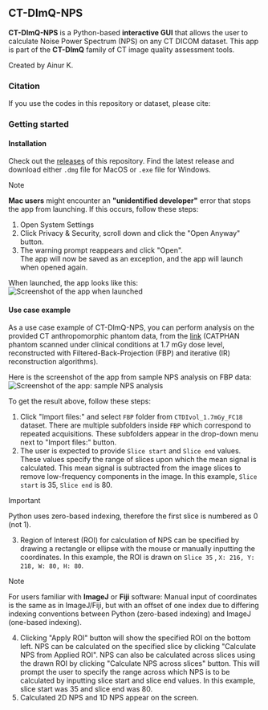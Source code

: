 ## CT-DImQ-NPS

**CT-DImQ-NPS** is a Python-based **interactive GUI** that allows the user to calculate Noise Power Spectrum (NPS) on any CT DICOM dataset. This app is part of the **CT-DImQ** family of CT image quality assessment tools.

Created by Ainur K.


### Citation

If you use the codes in this repository or dataset, please cite:

### Getting started

#### Installation

Check out the [releases](https://github.com/AK-CT-2025/CT-DImQ-NPS/releases) of this repository. Find the latest release and download either `.dmg` file for MacOS or `.exe` file for Windows. 

> [!NOTE]
> **Mac users** might encounter an **"unidentified developer"** error that stops the app from launching. If this occurs, follow these steps: <br/>
> 1. Open System Settings
> 2. Click Privacy & Security, scroll down and click the "Open Anyway" button.
> 3. The warning prompt reappears and click "Open".<br/>
> The app will now be saved as an exception, and the app will launch when opened again.

When launched, the app looks like this:
![Screenshot of the app when launched](https://github.com/AK-CT-2025/CT-DImQ-NPS/blob/9084febaec7cba916f524493c07a95cc880ccc5d/readme_images/mac_opened-app_screenshot.png)

#### Use case example
As a use case example of CT-DImQ-NPS, you can perform analysis on the provided CT anthropomorphic phantom data, from the [link](https://github.com/AK-CT-2025/CT_datasets.git) (CATPHAN phantom scanned under clinical conditions at 1.7 mGy dose level, reconstructed with Filtered-Back-Projection (FBP) and iterative (IR) reconstruction algorithms).

Here is the screenshot of the app from sample NPS analysis on FBP data: ![Screenshot of the app: sample NPS analysis](https://github.com/AK-CT-2025/CT-DImQ-NPS/blob/9084febaec7cba916f524493c07a95cc880ccc5d/readme_images/macos_CT-DImQ-NPS_screenshot.png)

To get the result above, follow these steps:
1. Click "Import files:" and select `FBP` folder from `CTDIvol_1.7mGy_FC18` dataset. There are multiple subfolders inside `FBP` which correspond to repeated acquisitions. These subfolders appear in the drop-down menu next to "Import files:" button.
2. The user is expected to provide `Slice start` and `Slice end` values. These values specify the range of slices upon which the mean signal is calculated. This mean signal is subtracted from the image slices to remove low-frequency components in the image. In this example, `Slice start` is 35, `Slice end` is 80.
> [!IMPORTANT]
> Python uses zero-based indexing, therefore the first slice is numbered as 0 (not 1).
3. Region of Interest (ROI) for calculation of NPS can be specified by drawing a rectangle or ellipse  with the mouse or manually inputting the coordinates. In this example, the ROI is drawn on `Slice 35` , `X: 216, Y: 218, W: 80, H: 80`. 
> [!NOTE]
> For users familiar with **ImageJ** or **Fiji** software: Manual input of coordinates is the same as in ImageJ/Fiji, but with an offset of one index due to differing indexing conventions between Python (zero-based indexing) and ImageJ (one-based indexing).

4. Clicking "Apply ROI" button will show the specified ROI on the bottom left. NPS can be calculated on the specified slice by clicking "Calculate NPS from Applied ROI". NPS can also be calculated across slices using the drawn ROI by clicking "Calculate NPS across slices" button. This will prompt the user to specify the range across which NPS is to be calculated by inputting slice start and slice end values. In this example, slice start was 35 and slice end was 80.
5.  Calculated 2D NPS and 1D NPS appear on the screen.



